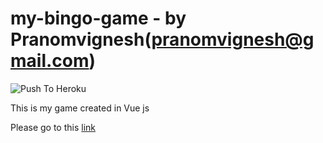 # my-bingo-game - by Pranomvignesh(pranomvignesh@gmail.com)

![Push To Heroku](https://github.com/Pranomvignesh/my-bingo-game/workflows/Push%20To%20Heroku/badge.svg)

This is my game created in Vue js 

Please go to this [link](https://my-bingo-game.herokuapp.com)